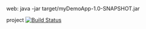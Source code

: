 web: java -jar target/myDemoApp-1.0-SNAPSHOT.jar

project
[![Build Status](https://app.travis-ci.com/alperentanyel/myDemoApp.svg?token=DypvyPrLZiN4gtNUHDHp&branch=master)](https://app.travis-ci.com/alperentanyel/myDemoApp)